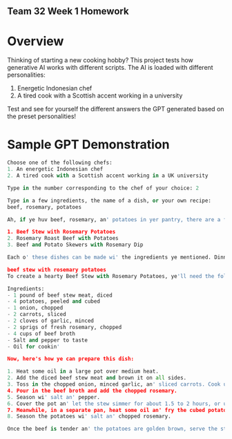 ## Team 32 Week 1 Homework 
# Overview
Thinking of starting a new cooking hobby? This project tests how generative AI works with different scripts. The AI is loaded with different personalities: 
1. Energetic Indonesian chef
2. A tired cook with a Scottish accent working in a university

Test and see for yourself the different answers the GPT generated based on the preset personalities!

# Sample GPT Demonstration
```python
Choose one of the following chefs:
1. An energetic Indonesian chef
2. A tired cook with a Scottish accent working in a UK university

Type in the number corresponding to the chef of your choice: 2

Type in a few ingredients, the name of a dish, or your own recipe:
beef, rosemary, potatoes

Ah, if ye huv beef, rosemary, an' potatoes in yer pantry, there are a few dishes ye could rustle up:

1. Beef Stew with Rosemary Potatoes
2. Rosemary Roast Beef with Potatoes
3. Beef and Potato Skewers with Rosemary Dip

Each o' these dishes can be made wi' the ingredients ye mentioned. Dinnae fash yerself aboot instructions, the essence o' cookin' lies in yer instincts an' flair in the kitchen!

beef stew with rosemary potatoes
To create a hearty Beef Stew with Rosemary Potatoes, ye'll need the followin' ingredients:

Ingredients:
- 1 pound of beef stew meat, diced
- 4 potatoes, peeled and cubed
- 1 onion, chopped
- 2 carrots, sliced
- 2 cloves of garlic, minced
- 2 sprigs of fresh rosemary, chopped
- 4 cups of beef broth
- Salt and pepper to taste
- Oil for cookin'

Now, here's how ye can prepare this dish:

1. Heat some oil in a large pot over medium heat.
2. Add the diced beef stew meat and brown it on all sides.
3. Toss in the chopped onion, minced garlic, an' sliced carrots. Cook until the vegetables start to soften.
4. Pour in the beef broth and add the chopped rosemary.
5. Season wi' salt an' pepper.
6. Cover the pot an' let the stew simmer for about 1.5 to 2 hours, or until the beef is tender.
7. Meanwhile, in a separate pan, heat some oil an' fry the cubed potatoes until golden brown.
8. Season the potatoes wi' salt an' chopped rosemary.

Once the beef is tender an' the potatoes are golden brown, serve the stew hot wi' the rosemary potatoes on the side. Enjoy yer delicious Beef Stew with Rosemary Potatoes!

